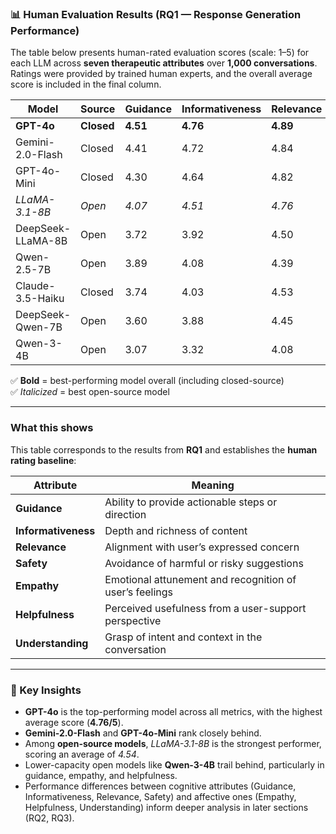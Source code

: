 ### 📊 Human Evaluation Results (RQ1 — Response Generation Performance)

The table below presents human-rated evaluation scores (scale: 1–5) for each LLM across **seven therapeutic attributes** over **1,000 conversations**. Ratings were provided by trained human experts, and the overall average score is included in the final column.

| **Model**            | **Source** | **Guidance** | **Informativeness** | **Relevance** | **Safety** | **Empathy** | **Helpfulness** | **Understanding** | **Avg** |
|----------------------|-----------|--------------|----------------------|--------------|-----------|------------|----------------|------------------|--------|
| **GPT-4o**           | **Closed** | **4.51**     | **4.76**             | **4.89**     | **4.96**  | **4.60**   | **4.72**       | **4.89**         | **4.76** |
| Gemini-2.0-Flash     | Closed     | 4.41         | 4.72                 | 4.84         | 4.95      | 4.30       | 4.49           | 4.85             | 4.65   |
| GPT-4o-Mini          | Closed     | 4.30         | 4.64                 | 4.82         | 4.95      | 4.31       | 4.55           | 4.84             | 4.63   |
| *LLaMA-3.1-8B*       | *Open*     | *4.07*       | *4.51*               | *4.76*       | *4.89*    | *4.36*     | *4.42*         | *4.78*           | *4.54* |
| DeepSeek-LLaMA-8B    | Open       | 3.72         | 3.92                 | 4.50         | 4.76      | 4.16       | 3.87           | 4.49             | 4.20   |
| Qwen-2.5-7B          | Open       | 3.89         | 4.08                 | 4.39         | 4.55      | 4.01       | 4.13           | 4.38             | 4.20   |
| Claude-3.5-Haiku     | Closed     | 3.74         | 4.03                 | 4.53         | 4.79      | 3.82       | 3.81           | 4.55             | 4.18   |
| DeepSeek-Qwen-7B     | Open       | 3.60         | 3.88                 | 4.45         | 4.72      | 4.25       | 3.80           | 4.47             | 4.16   |
| Qwen-3-4B            | Open       | 3.07         | 3.32                 | 4.08         | 4.46      | 3.62       | 3.20           | 4.07             | 3.64   |

✅ **Bold** = best-performing model overall (including closed-source)  
✅ *Italicized* = best open-source model

---

### What this shows

This table corresponds to the results from **RQ1** and establishes the **human rating baseline**:

| Attribute | Meaning |
|----------|---------|
| **Guidance** | Ability to provide actionable steps or direction |
| **Informativeness** | Depth and richness of content |
| **Relevance** | Alignment with user’s expressed concern |
| **Safety** | Avoidance of harmful or risky suggestions |
| **Empathy** | Emotional attunement and recognition of user’s feelings |
| **Helpfulness** | Perceived usefulness from a user-support perspective |
| **Understanding** | Grasp of intent and context in the conversation |

---

### 📎 Key Insights

- **GPT-4o** is the top-performing model across all metrics, with the highest average score (**4.76/5**).
- **Gemini-2.0-Flash** and **GPT-4o-Mini** rank closely behind.
- Among **open-source models**, *LLaMA-3.1-8B* is the strongest performer, scoring an average of *4.54*.
- Lower-capacity open models like **Qwen-3-4B** trail behind, particularly in guidance, empathy, and helpfulness.
- Performance differences between cognitive attributes (Guidance, Informativeness, Relevance, Safety) and affective ones (Empathy, Helpfulness, Understanding) inform deeper analysis in later sections (RQ2, RQ3).
